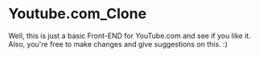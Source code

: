 # Youtube.com_Clone
Well, this is just a basic Front-END for YouTube.com and see if you like it. Also, you're free to make changes and give suggestions on this. :)
